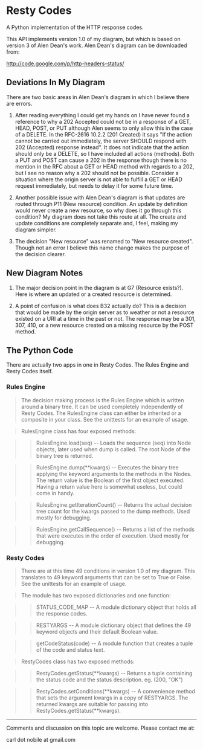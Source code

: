 Resty Codes
===========

A Python implementation of the HTTP response codes.

This API implements version 1.0 of my diagram, but which is based on version 3
of Alen Dean's work. Alen Dean's diagram can be downloaded from:

http://code.google.com/p/http-headers-status/


Deviations In My Diagram
------------------------

There are two basic areas in Alen Dean's diagram in which I believe there are
errors.

1. After reading everything I could get my hands on I have never found a
   reference to why a 202 Accepted could not be in a response of a GET, HEAD,
   POST, or PUT although Alen seems to only allow this in the case of a
   DELETE. In the RFC-2616 10.2.2 (201 Created) it says "If the action cannot 
   be carried out immediately, the server SHOULD respond with 202 (Accepted) 
   response instead". It does not indicate that the action should only be a 
   DELETE, so I have included all actions (methods). Both a PUT and POST can 
   cause a 202 in the response though there is no mention in the RFC about 
   a GET or HEAD method with regards to a 202, but I see no reason why a 202 
   should not be possible. Consider a situation where the origin server is not 
   able to fulfill a GET or HEAD request immediately, but needs to delay it 
   for some future time.

2. Another possible issue with Alen Dean's diagram is that updates are routed
   through P11 (New resource) condition. An update by definition would never
   create a new resource, so why does it go through this condition? My diagram
   does not take this route at all. The create and update conditions are
   completely separate and, I feel, making my diagram simpler.

3. The decision "New resource" was renamed to "New resource created". Though
   not an error I believe this name change makes the purpose of the decision
   clearer.

New Diagram Notes
-----------------

1. The major decision point in the diagram is at G7 (Resource exists?). Here
   is where an updated or a created resource is determined.

2. A point of confusion is what does B32 actually do? This is a decision
   that would be made by the origin server as to weather or not a resource
   existed on a URI at a time in the past or not. The response may be a 301,
   307, 410, or a new resource created on a missing resource by the POST
   method.

The Python Code
---------------

There are actually two apps in one in Resty Codes. The Rules Engine and Resty
Codes itself.

### Rules Engine

> The decision making process is the Rules Engine which is written around a 
> binary tree. It can be used completely independently of Resty Codes. The 
> RulesEngine class can either be inherited or a composite in your class. See
> the unittests for an example of usage.

> RulesEngine class has four exposed methods:

> > RulesEngine.load(seq) -- Loads the sequence (seq) into Node objects, later 
> > used when dump is called. The root Node of the binary tree is returned.

> > RulesEngine.dump(**kwargs) -- Executes the binary tree applying the keyword 
> > arguments to the methods in the Nodes. The return value is the Boolean of 
> > the first object executed. Having a return value here is somewhat useless,
> > but could come in handy.

> > RulesEngine.getIterationCount() -- Returns the actual decision tree count 
> > for the kwargs passed to the dump methods. Used mostly for debugging.

> > RulesEngine.getCallSequence() -- Returns a list of the methods that were 
> > executes in the order of execution. Used mostly for debugging.

### Resty Codes

> There are at this time 49 conditions in version 1.0 of my diagram. This
> translates to 49 keyword arguments that can be set to True or False. See
> the unittests for an example of usage.

> The module has two exposed dictionaries and one function:

> > STATUS_CODE_MAP -- A module dictionary object that holds all the response 
> > codes.

> > RESTYARGS -- A module dictionary object that defines the 49 keyword objects 
> > and their default Boolean value.

> > getCodeStatus(code) -- A module function that creates a tuple of the code 
> > and status text.

> RestyCodes class has two exposed methods:

> > RestyCodes.getStatus(**kwargs) -- Returns a tuple containing the status code
> > and the status description. eg. (200, "OK")

> > RestyCodes.setConditions(**kwargs) -- A convenience method that sets the 
> > argument kwargs in a copy of RESTYARGS. The returned kwargs are suitable 
> > for passing into RestyCodes.getStatus(**kwargs).

--------------------------------------------------------------------------------

Comments and discussion on this topic are welcome. Please contact me at:

carl dot nobile at gmail.com
